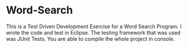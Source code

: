 # Word-Search

This is a Test Driven Development Exercise for a Word Search Program. I wrote the code and test in Eclipse. The testing framework that was used 
was JUnit Tests. You are able to compile the whole project in console.
